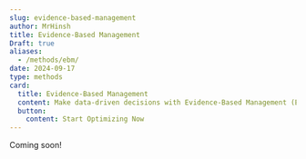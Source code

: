 ```yaml
---
slug: evidence-based-management
author: MrHinsh
title: Evidence-Based Management
Draft: true
aliases:
  - /methods/ebm/
date: 2024-09-17
type: methods
card:
  title: Evidence-Based Management
  content: Make data-driven decisions with Evidence-Based Management (EBM). Use metrics to guide your team toward continuous improvement and increased value delivery.
  button:
    content: Start Optimizing Now
---
```


Coming soon!
